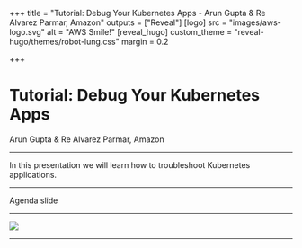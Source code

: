 +++
title = "Tutorial: Debug Your Kubernetes Apps - Arun Gupta & Re Alvarez Parmar, Amazon"
outputs = ["Reveal"]
[logo]
src = "images/aws-logo.svg"
alt = "AWS Smile!"
[reveal_hugo]
custom_theme = "reveal-hugo/themes/robot-lung.css"
margin = 0.2

+++

# Tutorial: Debug Your Kubernetes Apps
 Arun Gupta & Re Alvarez Parmar, Amazon


---

In this presentation we will learn how to troubleshoot Kubernetes applications. 

---

Agenda slide

---


![](images/eks-arch.jpg)

---
